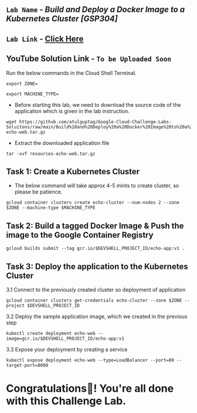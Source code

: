 ## `Lab Name` - *Build and Deploy a Docker Image to a Kubernetes Cluster [GSP304]*

## `Lab Link` - [Click Here](https://www.cloudskillsboost.google/focuses/1738?parent=catalog)

## YouTube Solution Link - `To be Uploaded Soon`

Run the below commands in the Cloud Shell Terminal.

```
export ZONE=
```

```
export MACHINE_TYPE=
```

* Before starting this lab, we need to download the source code of the application which is given in the lab instruction.

```
wget https://github.com/atulguptag/Google-Cloud-Challenge-Labs-Soluitons/raw/main/Build%20and%20Deploy%20a%20Docker%20Image%20to%20a%20Kubernetes%20Cluster/resources-echo-web.tar.gz
```

* Extract the downloaded application file 

```
tar -xvf resources-echo-web.tar.gz
```

## Task 1: Create a Kubernetes Cluster 

* The below command will take approx 4-5 mints to create cluster, so please be patience.

```
gcloud container clusters create echo-cluster --num-nodes 2 --zone $ZONE --machine-type $MACHINE_TYPE
```

## Task 2: Build a tagged Docker Image & Push the image to the Google Container Registry
```
gcloud builds submit --tag gcr.io/$DEVSHELL_PROJECT_ID/echo-app:v1 .
```

## Task 3: Deploy the application to the Kubernetes Cluster

3.1 Connect to the previously created cluster so deployment of application

```
gcloud container clusters get-credentials echo-cluster --zone $ZONE --project $DEVSHELL_PROJECT_ID
```

3.2 Deploy the sample application image, which we created in the previous step

```
kubectl create deployment echo-web --image=gcr.io/$DEVSHELL_PROJECT_ID/echo-app:v1
```

3.3 Expose your deployment by creating a service

```
kubectl expose deployment echo-web --type=LoadBalancer --port=80 --target-port=8000
```

# Congratulations🎉! You're all done with this Challenge Lab.
